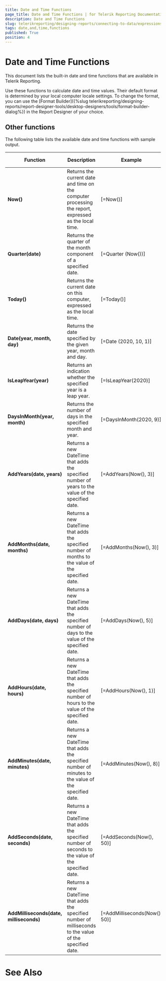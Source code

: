 ```yaml
---
title: Date and Time Functions
page_title: Date and Time Functions | for Telerik Reporting Documentation
description: Date and Time Functions
slug: telerikreporting/designing-reports/connecting-to-data/expressions/expressions-reference/functions/date-and-time-functions
tags: date,and,time,functions
published: True
position: 4
---
```


# Date and Time Functions



This document lists the built-in date and time functions that are available in Telerik Reporting.
      

Use these functions to calculate date and time values. Their default format is determined by your local computer locale settings. To change the format, you can
      use the [Format Builder]({%slug telerikreporting/designing-reports/report-designer-tools/desktop-designers/tools/format-builder-dialog%}) in the Report Designer of your choice.

## Other functions

The following table lists the available date and time functions with sample output.
        


| Function | Description | Example | Sample Output |
| ------ | ------ | ------ | ------ |
| __Now()__ |Returns the current date and time on the computer processing the report, expressed as the local time.|[=Now()]|24-Sep-20 11:10|
| __Quarter(date)__ |Returns the quarter of the month component of a specified date.|[=Quarter (Now())]|3|
| __Today()__ |Returns the current date on this computer, expressed as the local time.|[=Today()]|24-Sep-20|
| __Date(year, month, day)__ |Returns the date specified by the given year, month and day.|[=Date (2020, 10, 1)]|01-Oct-20|
| __IsLeapYear(year)__ |Returns an indication whether the specified year is a leap year.|[=IsLeapYear(2020)]|True|
| __DaysInMonth(year, month)__ |Returns the number of days in the specified month and year.|[=DaysInMonth(2020, 9)]|30|
| __AddYears(date, years)__ |Returns a new DateTime that adds the specified number of years to the value of the specified date.|[=AddYears(Now(), 3)]|24-Sep-23|
| __AddMonths(date, months)__ |Returns a new DateTime that adds the specified number of months to the value of the specified date.|[=AddMonths(Now(), 3)]|24-Dec-20|
| __AddDays(date, days)__ |Returns a new DateTime that adds the specified number of days to the value of the specified date.|[=AddDays(Now(), 5)]|29-Sep-20|
| __AddHours(date, hours)__ |Returns a new DateTime that adds the specified number of hours to the value of the specified date.|[=AddHours(Now(), 1)]|24-Sep-20 12:52|
| __AddMinutes(date, minutes)__ |Returns a new DateTime that adds the specified number of minutes to the value of the specified date.|[=AddMinutes(Now(), 8)]|24-Sep-20 12:01|
| __AddSeconds(date, seconds)__ |Returns a new DateTime that adds the specified number of seconds to the value of the specified date.|[=AddSeconds(Now(), 50)]|24-Sep-20 11:55:48|
| __AddMilliseconds(date, milliseconds)__ |Returns a new DateTime that adds the specified number of milliseconds to the value of the specified date.|[=AddMilliseconds(Now(), 50)]|24-Sep-20 11:57:1|




# See Also
